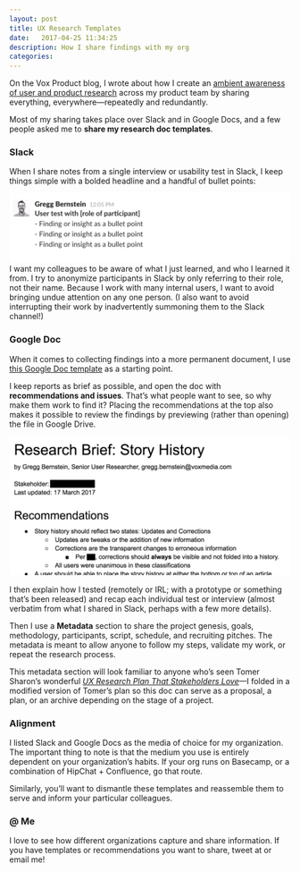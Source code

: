 ```yaml
---
layout: post
title: UX Research Templates
date:   2017-04-25 11:34:25
description: How I share findings with my org
categories:
---
```

On the Vox Product blog, I wrote about how I create an [ambient awareness of user and product research](https://product.voxmedia.com/2017/4/19/15309792/ambient-ux-research) across my product team by sharing everything, everywhere—repeatedly and redundantly.

Most of my sharing takes place over Slack and in Google Docs, and a few people asked me to **share my research doc templates**.

### Slack
When I share notes from a single interview or usability test in Slack, I keep things simple with a bolded headline and a handful of bullet points:

![An example of how I share quick takeaways in Slack.](/assets/images/slack_template.png "An example of how I share quick takeaways in Slack.")
I want my colleagues to be aware of what I just learned, and who I learned it from. I try to anonymize participants in Slack by only referring to their role, not their name. Because I work with many internal users, I want to avoid bringing undue attention on any one person. (I also want to avoid interrupting their work by inadvertently summoning them to the Slack channel!)

### Google Doc
When it comes to collecting findings into a more permanent document, I use [this Google Doc template](https://docs.google.com/document/d/1yuTzHv47qCRbqbcdzu8subZpbKXfCXNglsvkjCYIM-w/edit?usp=sharing) as a starting point.

I keep reports as brief as possible, and open the doc with **recommendations and issues**. That’s what people want to see, so why make them work to find it? Placing the recommendations at the top also makes it possible to review the findings by previewing (rather than opening) the file in Google Drive.

![An example of how I structure takeaways in Google Docs.](/assets/images/google_template.png "An example of how I structure takeaways in Google Docs.")

I then explain how I tested (remotely or IRL; with a prototype or something that’s been released) and recap each individual test or interview (almost verbatim from what I shared in Slack, perhaps with a few more details).

Then I use a **Metadata** section to share the project genesis, goals, methodology, participants, script, schedule, and recruiting pitches. The metadata is meant to allow anyone to follow my steps, validate my work, or repeat the research process.

This metadata section will look familiar to anyone who’s seen Tomer Sharon’s wonderful *[UX Research Plan That Stakeholders Love](https://www.smashingmagazine.com/2012/01/ux-research-plan-stakeholders-love/)*—I folded in a modified version of Tomer’s plan so this doc can serve as a proposal, a plan, or an archive depending on the stage of a project.

### Alignment
I listed Slack and Google Docs as the media of choice for my organization. The important thing to note is that the medium you use is entirely dependent on your organization’s habits. If your org runs on Basecamp, or a combination of HipChat + Confluence, go that route.

Similarly, you’ll want to dismantle these templates and reassemble them to serve and inform your particular colleagues.

### @ Me
I love to see how different organizations capture and share information. If you have templates or recommendations you want to share, tweet at or email me!
